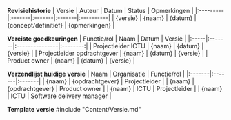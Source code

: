 **Revisiehistorie**
| Versie | Auteur | Datum | Status | Opmerkingen |
|:---------|:-------|:-------|:-------|:----------|
| {versie} | {naam} | {datum} | {concept/definitief} | {opmerkingen} |

**Vereiste goedkeuringen**
| Functie/rol | Naam |  Datum | Versie |
|:-----|:-------|:---------------|:--------:|
| Projectleider ICTU | {naam} | {datum} | {versie} |
| Projectleider opdrachtgever | {naam} | {datum} | {versie} |
| Product owner | {naam} | {datum} | {versie} |

**Verzendlijst huidige versie**
| Naam | Organisatie | Functie/rol |
|:-------|:-------|:-------|
| {naam} | {opdrachtgever} | Projectleider |
| {naam} | {opdrachtgever} | Product owner |
| {naam} | ICTU | Projectleider |
| {naam} | ICTU | Software delivery manager |

**Template versie**
#include "Content/Versie.md"
